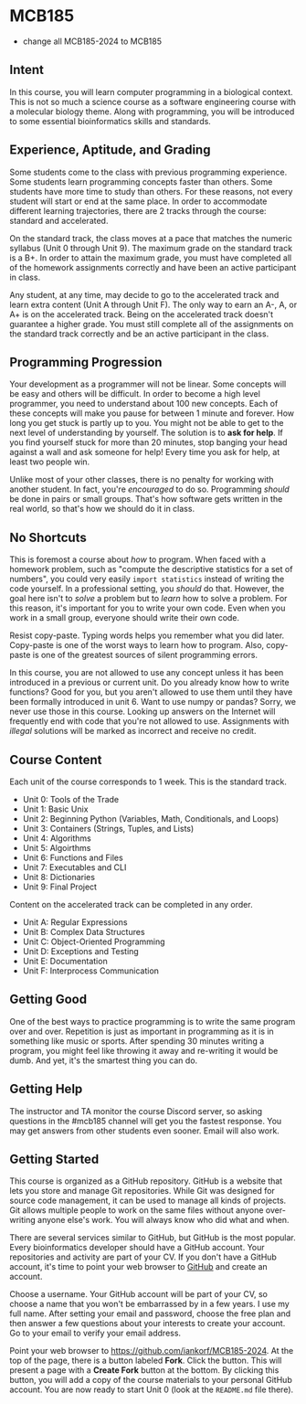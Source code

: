 MCB185
======

- change all MCB185-2024 to MCB185

## Intent ##

In this course, you will learn computer programming in a biological context.
This is not so much a science course as a software engineering course with a
molecular biology theme. Along with programming, you will be introduced to some
essential bioinformatics skills and standards.

## Experience, Aptitude, and Grading ##

Some students come to the class with previous programming experience. Some
students learn programming concepts faster than others. Some students have more
time to study than others. For these reasons, not every student will start or
end at the same place. In order to accommodate different learning trajectories,
there are 2 tracks through the course: standard and accelerated.

On the standard track, the class moves at a pace that matches the numeric
syllabus (Unit 0 through Unit 9). The maximum grade on the standard track is a
B+. In order to attain the maximum grade, you must have completed all of the
homework assignments correctly and have been an active participant in class.

Any student, at any time, may decide to go to the accelerated track and learn
extra content (Unit A through Unit F). The only way to earn an A-, A, or A+ is
on the accelerated track. Being on the accelerated track doesn't guarantee a
higher grade. You must still complete all of the assignments on the standard
track correctly and be an active participant in the class.

## Programming Progression ##

Your development as a programmer will not be linear. Some concepts will be easy
and others will be difficult. In order to become a high level programmer, you
need to understand about 100 new concepts. Each of these concepts will make you
pause for between 1 minute and forever. How long you get stuck is partly up to
you. You might not be able to get to the next level of understanding by
yourself. The solution is to **ask for help**. If you find yourself stuck for
more than 20 minutes, stop banging your head against a wall and ask someone for
help! Every time you ask for help, at least two people win.

Unlike most of your other classes, there is no penalty for working with another
student. In fact, you're _encouraged_ to do so. Programming _should_ be done in
pairs or small groups. That's how software gets written in the real world, so
that's how we should do it in class.

## No Shortcuts ##

This is foremost a course about _how_ to program. When faced with a homework
problem, such as "compute the descriptive statistics for a set of numbers", you
could very easily `import statistics` instead of writing the code yourself. In
a professional setting, you _should_ do that. However, the goal here isn't to
_solve_ a problem but to _learn_ how to solve a problem. For this reason, it's
important for you to write your own code. Even when you work in a small group,
everyone should write their own code.

Resist copy-paste. Typing words helps you remember what you did later.
Copy-paste is one of the worst ways to learn how to program. Also, copy-paste
is one of the greatest sources of silent programming errors.

In this course, you are not allowed to use any concept unless it has been
introduced in a previous or current unit. Do you already know how to write
functions? Good for you, but you aren't allowed to use them until they have
been formally introduced in unit 6. Want to use numpy or pandas? Sorry, we
never use those in this course. Looking up answers on the Internet will
frequently end with code that you're not allowed to use. Assignments with
_illegal_ solutions will be marked as incorrect and receive no credit.

## Course Content ##

Each unit of the course corresponds to 1 week. This is the standard track.

+ Unit 0: Tools of the Trade
+ Unit 1: Basic Unix
+ Unit 2: Beginning Python (Variables, Math, Conditionals, and Loops)
+ Unit 3: Containers (Strings, Tuples, and Lists)
+ Unit 4: Algorithms
+ Unit 5: Algoirthms
+ Unit 6: Functions and Files
+ Unit 7: Executables and CLI
+ Unit 8: Dictionaries
+ Unit 9: Final Project

Content on the accelerated track can be completed in any order.

+ Unit A: Regular Expressions
+ Unit B: Complex Data Structures
+ Unit C: Object-Oriented Programming
+ Unit D: Exceptions and Testing
+ Unit E: Documentation
+ Unit F: Interprocess Communication

## Getting Good ##

One of the best ways to practice programming is to write the same program over
and over. Repetition is just as important in programming as it is in something
like music or sports. After spending 30 minutes writing a program, you might
feel like throwing it away and re-writing it would be dumb. And yet, it's the
smartest thing you can do.

## Getting Help ##

The instructor and TA monitor the course Discord server, so asking questions in
the #mcb185 channel will get you the fastest response. You may get answers from
other students even sooner. Email will also work.

## Getting Started ##

This course is organized as a GitHub repository. GitHub is a website that lets
you store and manage Git repositories. While Git was designed for source code
management, it can be used to manage all kinds of projects. Git allows multiple
people to work on the same files without anyone over-writing anyone else's
work. You will always know who did what and when.

There are several services similar to GitHub, but GitHub is the most popular.
Every bioinformatics developer should have a GitHub account. Your repositories
and activity are part of your CV. If you don't have a GitHub account, it's time
to point your web browser to [GitHub](https://github.com) and create an
account.

Choose a username. Your GitHub account will be part of your CV, so choose a
name that you won't be embarrassed by in a few years. I use my full name. After
setting your email and password, choose the free plan and then answer a few
questions about your interests to create your account. Go to your email to
verify your email address.

Point your web browser to https://github.com/iankorf/MCB185-2024. At the top of
the page, there is a button labeled **Fork**. Click the button. This will
present a page with a **Create Fork** button at the bottom. By clicking this
button, you will add a copy of the course materials to your personal GitHub
account. You are now ready to start Unit 0 (look at the `README.md` file
there).
